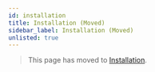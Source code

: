 ```yaml
---
id: installation
title: Installation (Moved)
sidebar_label: Installation (Moved)
unlisted: true
---
```


> This page has moved to [Installation](./getting-started/installation).
